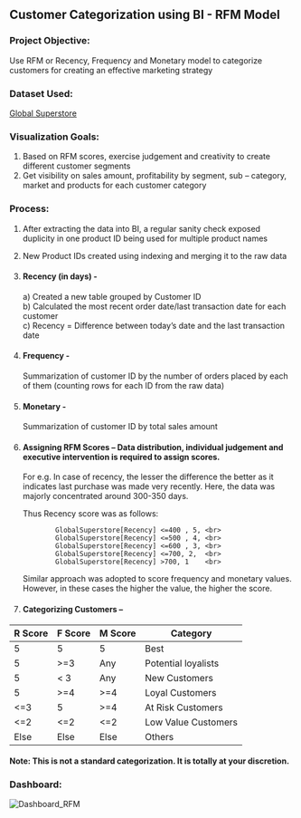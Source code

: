 ## Customer Categorization using BI - RFM Model

### Project Objective:
Use RFM or Recency, Frequency and Monetary model to categorize customers for creating an effective marketing strategy

### Dataset Used:
<a href= https://github.com/SurabhiBajaj98/Customer_Categorization_usingBI/blob/main/Global%20Superstore%20Data.xlsx> Global Superstore </a>

### Visualization Goals:
1.	Based on RFM scores, exercise judgement and creativity to create different customer segments
2.	Get visibility on sales amount, profitability by segment, sub – category, market and products for each customer category

### Process:
1.	After extracting the data into BI, a regular sanity check exposed duplicity in one product ID being used for multiple product names
2.	New Product IDs created using indexing and merging it to the raw data
3.	#### Recency (in days) - <br>
    a) Created a new table grouped by Customer ID <br>
  	b) Calculated the most recent order date/last transaction date for each customer <br>
    c) Recency = Difference between today’s date and the last transaction date
5.	#### Frequency - <br>
    Summarization of customer ID by the number of orders placed by each of them (counting rows for each ID from the raw data) 
7.	#### Monetary - <br>
    Summarization of customer ID by total sales amount
9.	#### Assigning RFM Scores – Data distribution, individual judgement and executive intervention is required to assign scores. <br>

    For e.g. In case of recency, the lesser the difference the better as it indicates last purchase was made very recently. Here, the data was majorly concentrated around 300-350 days.
  	
    Thus Recency score was as follows:

                GlobalSuperstore[Recency] <=400 , 5, <br>
                GlobalSuperstore[Recency] <=500 , 4, <br>
                GlobalSuperstore[Recency] <=600 , 3, <br>
                GlobalSuperstore[Recency] <=700, 2,  <br>
                GlobalSuperstore[Recency] >700, 1    <br>
              
    Similar approach was adopted to score frequency and monetary values. However, in these cases the higher the value, the higher the score. <br>
   
7.	#### Categorizing Customers –
   
|R Score|F Score|M Score|Category|
|-------|-------|-------|--------|
|   5	|   5   |	5	| Best   | 
|   5	|  >=3	|  Any	|Potential loyalists |
|   5	|  < 3	|  Any	| New Customers |
|   5	|  >=4	|  >=4	| Loyal Customers |
|  <=3	|   5	|  >=4	| At Risk Customers |
|  <=2	|  <=2	|  <=2	|Low Value Customers |
|  Else |  Else |  Else | Others |

#### Note: This is not a standard categorization. It is totally at your discretion.

### Dashboard:

![Dashboard_RFM](https://github.com/user-attachments/assets/58bd628a-4455-40d8-bcc6-487b706419ec)


